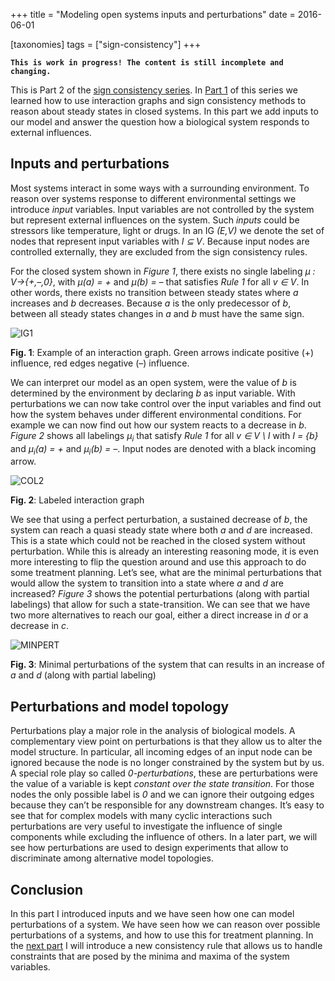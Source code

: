 +++
title = "Modeling open systems inputs and perturbations"
date = 2016-06-01

[taxonomies]
tags = ["sign-consistency"]
+++

**`This is work in progress! The content is still incomplete and changing.`**


This is Part 2 of the [sign consistency series](/scm).
In [Part 1](/scm/scm1) of this series we learned how to use interaction graphs and sign consistency methods to reason about steady states in closed systems. 
In this part we add inputs to our model and answer the question how a biological system responds to external influences.

## Inputs and perturbations

Most systems interact in some ways with a surrounding environment.
To reason over systems response to different environmental settings we introduce *input* variables.
Input variables are not controlled by the system but represent external influences on the system.
Such *inputs* could be stressors like temperature, light or drugs.
In an IG *(E,V)*
we denote the set of nodes that represent input variables with *I ⊆ V*. 
Because input nodes are controlled externally,
they are excluded from the sign consistency rules.

For the closed system shown in *Figure 1*, there exists no single labeling *μ : V→{+,–,0}*, with *μ(a) = +* and *μ(b) = –* that satisfies *Rule 1* for all *v ∈ V*.
In other words, there exists no transition between steady states where *a* increases and *b* decreases. 
Because *a* is the only predecessor of *b*, between all steady states changes in *a* and *b* must have the same sign.

![IG1](/scm/IG1.png)

**Fig. 1**: Example of an interaction graph. Green arrows indicate positive (+) influence, red edges negative (–) influence.

We can interpret our model as an open system,
were the value of *b* is determined by the environment by declaring *b* as input variable.
With perturbations we can now take control over the input variables and find out how the system behaves under different environmental conditions. 
For example we can now find out how our system reacts to a decrease in *b*. *Figure 2* shows all labelings *μ<sub>i</sub>* that satisfy *Rule 1* for all *v ∈ V \ I* with *I = {b}* and *μ<sub>i</sub>(a) = +* and *μ<sub>i</sub>(b) = –*.
Input nodes are denoted with a black incoming arrow.

![COL2](/scm/COL2.png)

**Fig. 2**: Labeled interaction graph

We see that using a perfect perturbation, a sustained decrease of *b*,
the system can reach a quasi steady state where both *a* and *d* are increased. 
This is a state which could not be reached in the closed system without perturbation.
While this is already an interesting reasoning mode, it is even more interesting to flip the question around and use this approach to do some treatment planning.
Let’s see, what are the minimal perturbations that would allow the system to transition into a state where *a* and *d* are increased?
*Figure 3* shows the potential perturbations (along with partial labelings) that allow for such a state-transition.
We can see that we have two more alternatives to reach our goal, either a direct increase in *d* or a decrease in *c*.

![MINPERT](/scm/MINPERT.png)

**Fig. 3**: Minimal perturbations of the system that can results in an increase of *a* and *d* (along with partial labeling)

## Perturbations and model topology

Perturbations play a major role in the analysis of biological models. 
A complementary view point on perturbations is that they allow us to alter the model structure. 
In particular, all incoming edges of an input node can be ignored because the node is no longer constrained by the system but by us. 
A special role play so called *0-perturbations*, these are perturbations were the value of a variable is kept *constant over the state transition*.
For those nodes the only possible label is *0* and we can ignore their outgoing edges because they can’t be responsible for any downstream changes.
It’s easy to see that for complex models with many cyclic interactions such perturbations are very useful to investigate the influence of single components while excluding the influence of others. 
In a later part, we will see how perturbations are used to design experiments that allow to discriminate among alternative model topologies.

## Conclusion

In this part I introduced inputs and we have seen how one can model perturbations of a system. 
We have seen how we can reason over possible perturbations of a systems, and how to use this for treatment planning. 
In the [next part](/scm/scm3) I will introduce a new consistency rule that allows us to handle constraints that are posed by the minima and maxima of the system variables.
